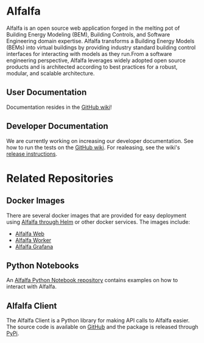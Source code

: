 # Alfalfa

Alfalfa is an open source web application forged in the melting pot of Building Energy Modeling (BEM), Building Controls, and Software Engineering domain expertise.​ Alfalfa transforms a Building Energy Models (BEMs) into virtual buildings by providing industry standard building control interfaces for interacting with models as they run.​ From a software engineering perspective, Alfalfa leverages widely adopted open source products and is architected according to best practices for a robust, modular, and scalable architecture.

## User Documentation

Documentation resides in the [GitHub wiki](https://github.com/NREL/alfalfa/wiki)!

## Developer Documentation

We are currently working on increasing our developer documentation. See how to run the tests on the [GitHub wiki](https://github.com/NREL/alfalfa/wiki/Running-Tests). For realeasing, see the wiki's [release instructions](https://github.com/NREL/alfalfa/wiki/Release-Instructions).

# Related Repositories

## Docker Images

There are several docker images that are provided for easy deployment using [Alfalfa through Helm](https://github.com/NREL/alfalfa-helm) or other docker services. The images include:

- [Alfalfa Web](https://hub.docker.com/repository/docker/nrel/alfalfa-web)
- [Alfalfa Worker](https://hub.docker.com/repository/docker/nrel/alfalfa-worker)
- [Alfalfa Grafana](https://hub.docker.com/repository/docker/nrel/alfalfa-grafana)

## Python Notebooks

An [Alfalfa Python Notebook repository](https://github.com/NREL/alfalfa-notebooks) contains examples on how to interact with Alfalfa.

## Alfalfa Client

The Alfalfa Client is a Python library for making API calls to Alfalfa easier. The source code is available on [GitHub](https://github.com/NREL/alfalfa-client) and the package is released through [PyPi](https://pypi.org/project/alfalfa-client/).
